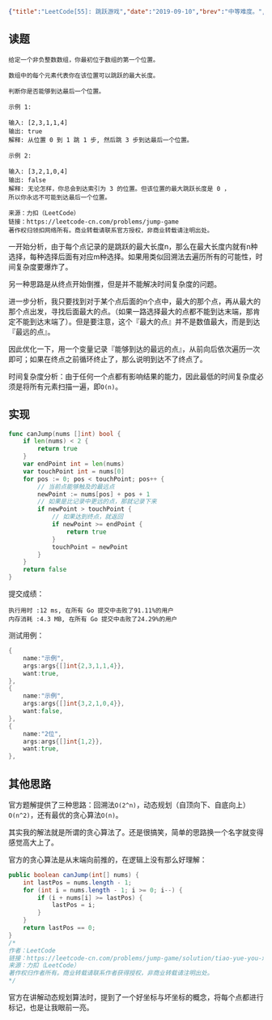 ```json lw-blog-meta
{"title":"LeetCode[55]: 跳跃游戏","date":"2019-09-10","brev":"中等难度。","tags":["算法与数据结构"],"path":"blog/2019/190910-LeetCode-55.md"}
```



## 读题

```text
给定一个非负整数数组，你最初位于数组的第一个位置。

数组中的每个元素代表你在该位置可以跳跃的最大长度。

判断你是否能够到达最后一个位置。

示例 1:

输入: [2,3,1,1,4]
输出: true
解释: 从位置 0 到 1 跳 1 步, 然后跳 3 步到达最后一个位置。

示例 2:

输入: [3,2,1,0,4]
输出: false
解释: 无论怎样，你总会到达索引为 3 的位置。但该位置的最大跳跃长度是 0 ，
所以你永远不可能到达最后一个位置。

来源：力扣（LeetCode）
链接：https://leetcode-cn.com/problems/jump-game
著作权归领扣网络所有。商业转载请联系官方授权，非商业转载请注明出处。
```

一开始分析，由于每个点记录的是跳跃的最大长度n，那么在最大长度内就有n种选择，每种选择后面有对应m种选择。如果用类似回溯法去遍历所有的可能性，时间复杂度要爆炸了。

另一种思路是从终点开始倒推，但是并不能解决时间复杂度的问题。

进一步分析，我只要找到对于某个点后面的n个点中，最大的那个点，再从最大的那个点出发，寻找后面最大的点。（如果一路选择最大的点都不能到达末端，那肯定不能到达末端了）。但是要注意，这个『最大的点』并不是数值最大，而是到达『最远的点』。

因此优化一下，用一个变量记录『能够到达的最远的点』，从前向后依次遍历一次即可；如果在终点之前循环终止了，那么说明到达不了终点了。

时间复杂度分析：由于任何一个点都有影响结果的能力，因此最低的时间复杂度必须是将所有元素扫描一遍，即`O(n)`。

## 实现

```go
func canJump(nums []int) bool {
    if len(nums) < 2 {
        return true
    }
    var endPoint int = len(nums)
    var touchPoint int = nums[0]
    for pos := 0; pos < touchPoint; pos++ {
        // 当前点能够触及的最远点
        newPoint := nums[pos] + pos + 1
        // 如果是比记录中更远的点，那就记录下来
        if newPoint > touchPoint {
            // 如果达到终点，就返回
            if newPoint >= endPoint {
                return true
            }
            touchPoint = newPoint
        }
    }
    return false
}
```

提交成绩：

```text
执行用时 :12 ms, 在所有 Go 提交中击败了91.11%的用户
内存消耗 :4.3 MB, 在所有 Go 提交中击败了24.29%的用户
```

测试用例：

```go
{
    name:"示例",
    args:args{[]int{2,3,1,1,4}},
    want:true,
},
{
    name:"示例",
    args:args{[]int{3,2,1,0,4}},
    want:false,
},
{
    name:"2位",
    args:args{[]int{1,2}},
    want:true,
},
```

## 其他思路

官方题解提供了三种思路：回溯法`O(2^n)`，动态规划（自顶向下、自底向上）`O(n^2)`，还有最优的贪心算法`O(n)`。

其实我的解法就是所谓的贪心算法了。还是很搞笑，简单的思路换一个名字就变得感觉高大上了。

官方的贪心算法是从末端向前推的，在逻辑上没有那么好理解：

```java
public boolean canJump(int[] nums) {
    int lastPos = nums.length - 1;
    for (int i = nums.length - 1; i >= 0; i--) {
        if (i + nums[i] >= lastPos) {
            lastPos = i;
        }
    }
    return lastPos == 0;
}
/*
作者：LeetCode
链接：https://leetcode-cn.com/problems/jump-game/solution/tiao-yue-you-xi-by-leetcode/
来源：力扣（LeetCode）
著作权归作者所有。商业转载请联系作者获得授权，非商业转载请注明出处。
*/
```

官方在讲解动态规划算法时，提到了一个好坐标与坏坐标的概念，将每个点都进行标记，也是让我眼前一亮。
